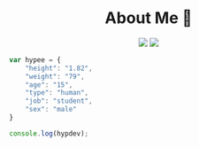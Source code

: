 <h1 align="center"> About Me 💜</h1>
<p align="center">
 <a href="https://discord.com/users/833641129877569557" target"blank_"><img src="https://img.shields.io/badge/Discord%20-7289DA.svg?&style=for-the-badge&logo=discord&logoColor=white"></a>
 <a href="https://www.instagram.com/hypD3V/" target"blank_"><img src="https://img.shields.io/badge/INSTAGRAM%20-DC3175.svg?&style=for-the-badge&logo=instagram&logoColor=white"></a>

```js
var hypee = {
    "height": "1.82",
    "weight": "79",
    "age": "15",
    "type": "human",
    "job": "student",
    "sex": "male"
}

console.log(hypdev);
```

